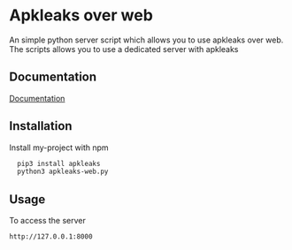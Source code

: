 
# Apkleaks over web

An simple python server script which allows you to use apkleaks over web. The scripts allows you to use a dedicated server with apkleaks 


## Documentation

[Documentation](https://github.com/dwisiswant0/apkleaks)


## Installation

Install my-project with npm

```bash
  pip3 install apkleaks
  python3 apkleaks-web.py
```
    

## Usage

To access the server

```
http://127.0.0.1:8000
```

